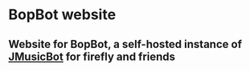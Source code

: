 # BopBot website
## Website for BopBot, a self-hosted instance of [JMusicBot](https://github.com/jagrosh/MusicBot) for firefly and friends
